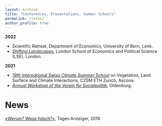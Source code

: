 ```yaml
---
layout: archive
title: "Conferences, Presentations, Summer Schools"
permalink: /talks/
author_profile: true
---
```




**2022**
  *  Scientific Retreat, Department of Economics, University of Bern, Lenk.
  *  *<a href="https://www.lse.ac.uk/geography-and-environment/events/shifting-landscapes/shifting-landscapes">Shifting Landscapes</a>*, London School of Economics and Political Science (LSE), London.

**2021**
  * *<a href="https://c2sm.ethz.ch/education/2021-summer-school.html">19th International Swiss Climate Summer School</a>* on Vegetation, Land Surface and Climate Interactions, C2SM ETH Zurich, Ascona.
  * *<a href="h[ttps://www.socialpolitik.de/de/termin/jahrestagung-2022](http://www.auroe.info/nachwuchs.php?tab=wshop)">Annual Workshop of the Verein für Socialpolitik</a>*, Oldenburg.


# News

*<a href="https://www.tagesanzeiger.ch/werum-waas-haesch-wie-migranten-schwiizertueuetsch-lernen-705426279405
">«Werum? Waas häsch?»</a>*, Tages Anzeiger, 2018.
